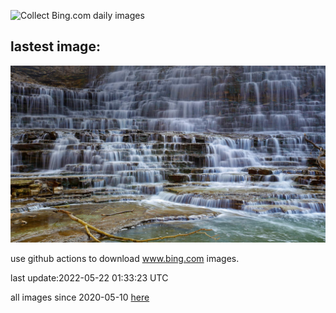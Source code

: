 ![Collect Bing.com daily images](https://github.com/counter2015/bing-daily-images/workflows/Collect%20Bing.com%20daily%20images/badge.svg)
## lastest image:
![](images/AlbionFalls.jpg)

use github actions to download www.bing.com images.

last update:2022-05-22 01:33:23 UTC

all images since 2020-05-10 [here](https://github.com/counter2015/bing-daily-images/tree/master/images) 
